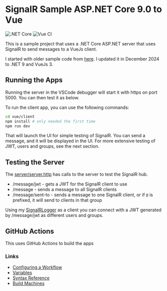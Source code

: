 # SignalR Sample ASP.NET Core 9.0 to Vue

![.NET Core](https://github.com/Seekatar/signalr/workflows/.NET%20Core/badge.svg)
![Vue CI](https://github.com/Seekatar/signalr/workflows/Vue%20CI/badge.svg)

This is a sample project that uses a .NET Core ASP.NET server that uses SignalR to send messages to a VueJs client.

I started with older sample code from [here](https://www.dotnetcurry.com/aspnet-core/1480/aspnet-core-vuejs-signalr-app). I updated it in December 2024 to .NET 9 and VueJs 3.

## Running the Apps

Running the server in the VSCode debugger will start it with https on port 5000. You can then test it as below.

To run the client app, you can use the following commands:

```bash
cd vue/client
npm install # only needed the first time
npm run dev
```

That will launch the UI for simple testing of SignalR. You can send a message, and it will be displayed in the UI. For more extensive testing of JWT, users and groups, see the next section.

## Testing the Server

The [server/server.http](server/server.http) has calls to the server to test the SignalR hub.

- /message/jwt - gets a JWT for the SignalR client to use
- /message - sends a message to all SignalR clients
- /message/sent-to - sends a message to one SignalR client, or if `@` is prefixed, it will send to clients in that group

Using my [SignalRLogger](https://github.com/MrSeekatar/SignalRLogger) as a client you can connect with a JWT generated by /message/jwt as different users and groups.

## GitHub Actions

This uses GitHub Actions to build the apps

### Links

- [Configuring a Workflow](https://docs.github.com/en/actions/configuring-and-managing-workflows/configuring-a-workflow)
- [Variables](https://docs.github.com/en/actions/configuring-and-managing-workflows/using-variables-and-secrets-in-a-workflow)
- [Syntax Reference](https://docs.github.com/en/actions/reference/workflow-syntax-for-github-actions)
- [Build Machines](https://docs.github.com/en/actions/reference/virtual-environments-for-github-hosted-runners)
